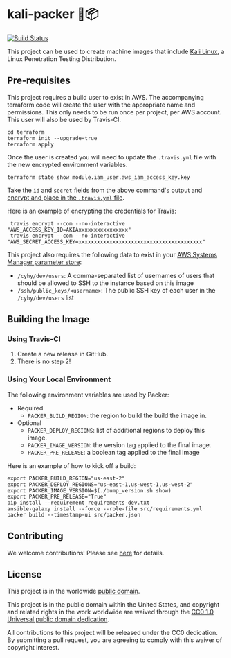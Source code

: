 # kali-packer :dragon:📦 #

[![Build Status](https://travis-ci.com/cisagov/kali-packer.svg?branch=develop)](https://travis-ci.com/cisagov/kali-packer)

This project can be used to create machine images that include
[Kali Linux](https://www.kali.org), a Linux Penetration Testing Distribution.

## Pre-requisites ##

This project requires a build user to exist in AWS.  The accompanying terraform
code will create the user with the appropriate name and permissions.  This only
needs to be run once per project, per AWS account.  This user will also be used by
Travis-CI.

```console
cd terraform
terraform init --upgrade=true
terraform apply
```

Once the user is created you will need to update the `.travis.yml` file with the
new encrypted environment variables.

```console
terraform state show module.iam_user.aws_iam_access_key.key
```

Take the `id` and `secret` fields from the above command's output and [encrypt
and place in the `.travis.yml` file](https://docs.travis-ci.com/user/encryption-keys/).

Here is an example of encrypting the credentials for Travis:

```console
 travis encrypt --com --no-interactive "AWS_ACCESS_KEY_ID=AKIAxxxxxxxxxxxxxxxx"
 travis encrypt --com --no-interactive "AWS_SECRET_ACCESS_KEY=xxxxxxxxxxxxxxxxxxxxxxxxxxxxxxxxxxxxxxxx"
```

This project also requires the following data to exist in your [AWS Systems
Manager parameter store](https://docs.aws.amazon.com/systems-manager/latest/userguide/systems-manager-parameter-store.html):

- `/cyhy/dev/users`: A comma-separated list of usernames of users that should
  be allowed to SSH to the instance based on this image
- `/ssh/public_keys/<username>`: The public SSH key of each user in the
  `/cyhy/dev/users` list

## Building the Image ##

### Using Travis-CI ###

1. Create a new release in GitHub.
1. There is no step 2!

### Using Your Local Environment ###

The following environment variables are used by Packer:

- Required
  - `PACKER_BUILD_REGION`: the region to build the build the image in.
- Optional
  - `PACKER_DEPLOY_REGIONS`: list of additional regions to deploy this image.
  - `PACKER_IMAGE_VERSION`: the version tag applied to the final image.
  - `PACKER_PRE_RELEASE`: a boolean tag applied to the final image

Here is an example of how to kick off a build:

```console
export PACKER_BUILD_REGION="us-east-2"
export PACKER_DEPLOY_REGIONS="us-east-1,us-west-1,us-west-2"
export PACKER_IMAGE_VERSION=$(./bump_version.sh show)
export PACKER_PRE_RELEASE="True"
pip install --requirement requirements-dev.txt
ansible-galaxy install --force --role-file src/requirements.yml
packer build --timestamp-ui src/packer.json
```

## Contributing ##

We welcome contributions!  Please see [here](CONTRIBUTING.md) for
details.

## License ##

This project is in the worldwide [public domain](LICENSE).

This project is in the public domain within the United States, and
copyright and related rights in the work worldwide are waived through
the [CC0 1.0 Universal public domain
dedication](https://creativecommons.org/publicdomain/zero/1.0/).

All contributions to this project will be released under the CC0
dedication. By submitting a pull request, you are agreeing to comply
with this waiver of copyright interest.
